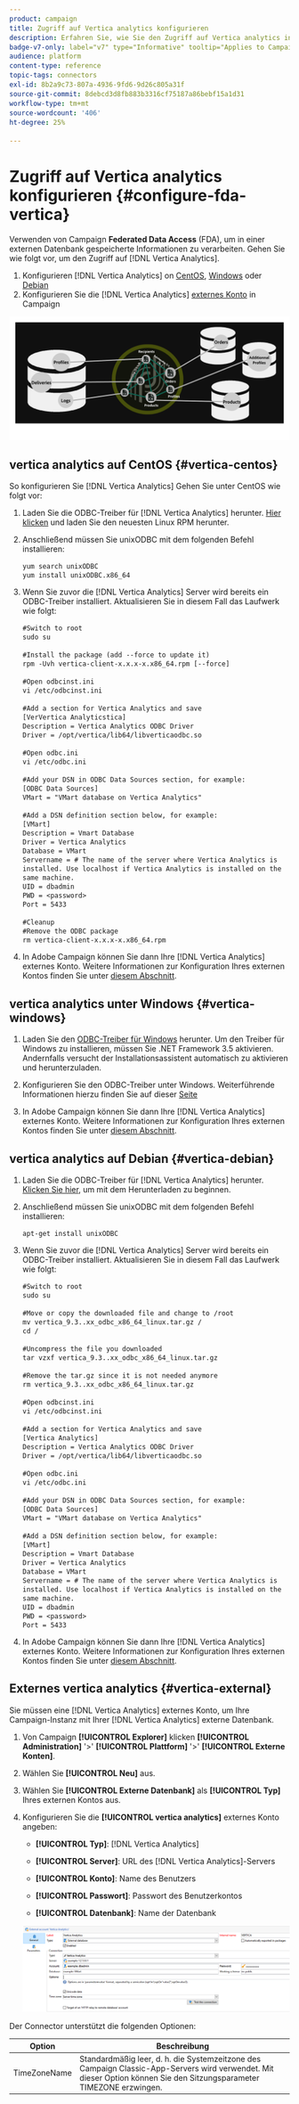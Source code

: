 ```yaml
---
product: campaign
title: Zugriff auf Vertica analytics konfigurieren
description: Erfahren Sie, wie Sie den Zugriff auf Vertica analytics in FDA konfigurieren
badge-v7-only: label="v7" type="Informative" tooltip="Applies to Campaign Classic v7 only"
audience: platform
content-type: reference
topic-tags: connectors
exl-id: 8b2a9c73-807a-4936-9fd6-9d26c805a31f
source-git-commit: 8debcd3d8fb883b3316cf75187a86bebf15a1d31
workflow-type: tm+mt
source-wordcount: '406'
ht-degree: 25%

---
```


# Zugriff auf Vertica analytics konfigurieren {#configure-fda-vertica}



Verwenden von Campaign **Federated Data Access** (FDA), um in einer externen Datenbank gespeicherte Informationen zu verarbeiten. Gehen Sie wie folgt vor, um den Zugriff auf [!DNL Vertica Analytics].

1. Konfigurieren [!DNL Vertica Analytics] on [CentOS](#vertica-centos), [Windows](#vertica-windows) oder [Debian](#vertica-debian)
1. Konfigurieren Sie die [!DNL Vertica Analytics] [externes Konto](#vertica-external) in Campaign

![](assets/snowflake_3.png)

## vertica analytics auf CentOS {#vertica-centos}

So konfigurieren Sie [!DNL Vertica Analytics] Gehen Sie unter CentOS wie folgt vor:

1. Laden Sie die ODBC-Treiber für [!DNL Vertica Analytics] herunter. [Hier klicken](https://www.vertica.com/download/vertica/client-drivers/) und laden Sie den neuesten Linux RPM herunter.

1. Anschließend müssen Sie unixODBC mit dem folgenden Befehl installieren:

   ```
   yum search unixODBC
   yum install unixODBC.x86_64
   ```

1. Wenn Sie zuvor die [!DNL Vertica Analytics] Server wird bereits ein ODBC-Treiber installiert. Aktualisieren Sie in diesem Fall das Laufwerk wie folgt:

   ```
   #Switch to root
   sudo su
   
   #Install the package (add --force to update it)
   rpm -Uvh vertica-client-x.x.x-x.x86_64.rpm [--force]
   
   #Open odbcinst.ini
   vi /etc/odbcinst.ini
   
   #Add a section for Vertica Analytics and save
   [VerVertica Analyticstica]
   Description = Vertica Analytics ODBC Driver
   Driver = /opt/vertica/lib64/libverticaodbc.so
   
   #Open odbc.ini
   vi /etc/odbc.ini
   
   #Add your DSN in ODBC Data Sources section, for example:
   [ODBC Data Sources]
   VMart = "VMart database on Vertica Analytics"
   
   #Add a DSN definition section below, for example:
   [VMart]
   Description = Vmart Database
   Driver = Vertica Analytics
   Database = VMart
   Servername = # The name of the server where Vertica Analytics is installed. Use localhost if Vertica Analytics is installed on the same machine.
   UID = dbadmin
   PWD = <password>
   Port = 5433
   
   #Cleanup
   #Remove the ODBC package
   rm vertica-client-x.x.x-x.x86_64.rpm
   ```

1. In Adobe Campaign können Sie dann Ihre [!DNL Vertica Analytics] externes Konto. Weitere Informationen zur Konfiguration Ihres externen Kontos finden Sie unter [diesem Abschnitt](#vertica-external).

## vertica analytics unter Windows {#vertica-windows}

1. Laden Sie den [ODBC-Treiber für Windows](https://www.vertica.com/download/vertica/client-drivers/) herunter. Um den Treiber für Windows zu installieren, müssen Sie .NET Framework 3.5 aktivieren. Andernfalls versucht der Installationsassistent automatisch zu aktivieren und herunterzuladen.

1. Konfigurieren Sie den ODBC-Treiber unter Windows. Weiterführende Informationen hierzu finden Sie auf dieser [Seite](https://www.vertica.com/docs/9.2.x/HTML/Content/Authoring/ConnectingToVertica/ClientODBC/SettingUpADSN.htm)

1. In Adobe Campaign können Sie dann Ihre [!DNL Vertica Analytics] externes Konto. Weitere Informationen zur Konfiguration Ihres externen Kontos finden Sie unter [diesem Abschnitt](#vertical-external).

## vertica analytics auf Debian {#vertica-debian}

1. Laden Sie die ODBC-Treiber für [!DNL Vertica Analytics] herunter. [Klicken Sie hier](https://sfc-repo.snowflakecomputing.com/odbc/linux/latest/index.html), um mit dem Herunterladen zu beginnen.

1. Anschließend müssen Sie unixODBC mit dem folgenden Befehl installieren:

   ```
   apt-get install unixODBC
   ```

1. Wenn Sie zuvor die [!DNL Vertica Analytics] Server wird bereits ein ODBC-Treiber installiert. Aktualisieren Sie in diesem Fall das Laufwerk wie folgt:

   ```
   #Switch to root
   sudo su
   
   #Move or copy the downloaded file and change to /root
   mv vertica_9.3..xx_odbc_x86_64_linux.tar.gz /
   cd /
   
   #Uncompress the file you downloaded
   tar vzxf vertica_9.3..xx_odbc_x86_64_linux.tar.gz
   
   #Remove the tar.gz since it is not needed anymore
   rm vertica_9.3..xx_odbc_x86_64_linux.tar.gz
   
   #Open odbcinst.ini
   vi /etc/odbcinst.ini
   
   #Add a section for Vertica Analytics and save
   [Vertica Analytics]
   Description = Vertica Analytics ODBC Driver
   Driver = /opt/vertica/lib64/libverticaodbc.so
   
   #Open odbc.ini
   vi /etc/odbc.ini
   
   #Add your DSN in ODBC Data Sources section, for example:
   [ODBC Data Sources]
   VMart = "VMart database on Vertica Analytics"
   
   #Add a DSN definition section below, for example:
   [VMart]
   Description = Vmart Database
   Driver = Vertica Analytics
   Database = VMart
   Servername = # The name of the server where Vertica Analytics is installed. Use localhost if Vertica Analytics is installed on the same machine.
   UID = dbadmin
   PWD = <password>
   Port = 5433
   ```

1. In Adobe Campaign können Sie dann Ihre [!DNL Vertica Analytics] externes Konto. Weitere Informationen zur Konfiguration Ihres externen Kontos finden Sie unter [diesem Abschnitt](#vertica-external).

## Externes vertica analytics {#vertica-external}

Sie müssen eine [!DNL Vertica Analytics] externes Konto, um Ihre Campaign-Instanz mit Ihrer [!DNL Vertica Analytics] externe Datenbank.

1. Von Campaign **[!UICONTROL Explorer]** klicken **[!UICONTROL Administration]** &#39;>&#39; **[!UICONTROL Plattform]** &#39;>&#39; **[!UICONTROL Externe Konten]**.

1. Wählen Sie **[!UICONTROL Neu]** aus.

1. Wählen Sie **[!UICONTROL Externe Datenbank]** als **[!UICONTROL Typ]** Ihres externen Kontos aus.

1. Konfigurieren Sie die **[!UICONTROL vertica analytics]** externes Konto angeben:

   * **[!UICONTROL Typ]**: [!DNL Vertica Analytics]

   * **[!UICONTROL Server]**: URL des [!DNL Vertica Analytics]-Servers

   * **[!UICONTROL Konto]**: Name des Benutzers

   * **[!UICONTROL Passwort]**: Passwort des Benutzerkontos

   * **[!UICONTROL Datenbank]**: Name der Datenbank

   ![](assets/vertica.png)

Der Connector unterstützt die folgenden Optionen:

| Option | Beschreibung  |
|---|---|
| TimeZoneName | Standardmäßig leer, d. h. die Systemzeitzone des Campaign Classic-App-Servers wird verwendet. Mit dieser Option können Sie den Sitzungsparameter TIMEZONE erzwingen. |

